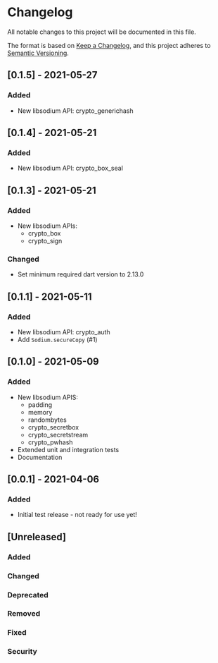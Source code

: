 # Changelog
All notable changes to this project will be documented in this file.

The format is based on [Keep a Changelog](https://keepachangelog.com/en/1.0.0/),
and this project adheres to [Semantic Versioning](https://semver.org/spec/v2.0.0.html).

## [0.1.5] - 2021-05-27
### Added
- New libsodium API: crypto_generichash

## [0.1.4] - 2021-05-21
### Added
- New libsodium API: crypto_box_seal

## [0.1.3] - 2021-05-21
### Added
- New libsodium APIs:
  - crypto_box
  - crypto_sign
### Changed
- Set minimum required dart version to 2.13.0

## [0.1.1] - 2021-05-11
### Added
- New libsodium API: crypto_auth
- Add `Sodium.secureCopy` (#1)

## [0.1.0] - 2021-05-09
### Added
- New libsodium APIS:
  - padding
  - memory
  - randombytes
  - crypto_secretbox
  - crypto_secretstream
  - crypto_pwhash
- Extended unit and integration tests
- Documentation

## [0.0.1] - 2021-04-06
### Added
- Initial test release - not ready for use yet!

## [Unreleased]
### Added
### Changed
### Deprecated
### Removed
### Fixed
### Security
